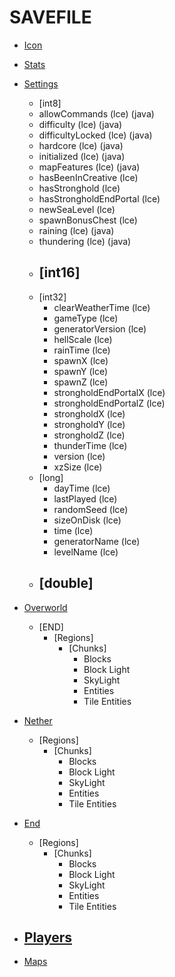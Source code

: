 # SAVEFILE

- [Icon]()
- [Stats]()
- [Settings]()
    - [int8]
    - allowCommands          (lce) (java)
    - difficulty             (lce) (java)
    - difficultyLocked       (lce) (java)
    - hardcore               (lce) (java)
    - initialized            (lce) (java)
    - mapFeatures            (lce) (java)
    - hasBeenInCreative      (lce)
    - hasStronghold          (lce)
    - hasStrongholdEndPortal (lce)
    - newSeaLevel            (lce)
    - spawnBonusChest        (lce)
    - raining                (lce) (java)
    - thundering             (lce) (java)
    - [int16]
      - 
    - [int32]
        - clearWeatherTime     (lce)
        - gameType             (lce)
        - generatorVersion     (lce)
        - hellScale            (lce)
        - rainTime             (lce)
        - spawnX               (lce)
        - spawnY               (lce)
        - spawnZ               (lce)
        - strongholdEndPortalX (lce)
        - strongholdEndPortalZ (lce)
        - strongholdX          (lce)
        - strongholdY          (lce)
        - strongholdZ          (lce)
        - thunderTime          (lce)
        - version              (lce)
        - xzSize               (lce)
    - [long]
        - dayTime              (lce)
        - lastPlayed           (lce)
        - randomSeed           (lce)
        - sizeOnDisk           (lce)
        - time                 (lce)
        - generatorName        (lce)
        - levelName            (lce)
    - [double]
      - 


- [Overworld]()
    - [END]
        - [Regions]
            - [Chunks]
                - Blocks
                - Block Light
                - SkyLight
                - Entities
                - Tile Entities
- [Nether]()
    - [Regions]
        - [Chunks]
            - Blocks
            - Block Light
            - SkyLight
            - Entities
            - Tile Entities
- [End]()
    - [Regions]
        - [Chunks]
            - Blocks
            - Block Light
            - SkyLight
            - Entities
            - Tile Entities
- [Players]()
  - 
- [Maps]()




